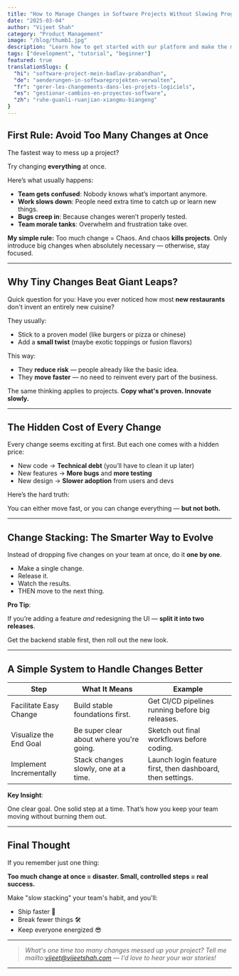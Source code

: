 ```yaml
---
title: "How to Manage Changes in Software Projects Without Slowing Progress"
date: "2025-03-04"
author: "Vijeet Shah"
category: "Product Management"
image: "/blog/thumb1.jpg"
description: "Learn how to get started with our platform and make the most of its features."
tags: ["development", "tutorial", "beginner"]
featured: true
translationSlugs: {
  "hi": "software-project-mein-badlav-prabandhan",
  "de": "aenderungen-in-softwareprojekten-verwalten",
  "fr": "gerer-les-changements-dans-les-projets-logiciels",
  "es": "gestionar-cambios-en-proyectos-software",
  "zh": "ruhe-guanli-ruanjian-xiangmu-biangeng"
}
---
```


## First Rule: Avoid Too Many Changes at Once

The fastest way to mess up a project?

Try changing **everything** at once.

Here’s what usually happens:

- **Team gets confused**: Nobody knows what’s important anymore.
- **Work slows down**: People need extra time to catch up or learn new things.
- **Bugs creep in**: Because changes weren’t properly tested.
- **Team morale tanks**: Overwhelm and frustration take over.

**My simple rule:** Too much change = Chaos. And chaos **kills projects**. Only introduce big changes when absolutely necessary — otherwise, stay focused.

---

## Why Tiny Changes Beat Giant Leaps?

Quick question for you: Have you ever noticed how most **new restaurants** don't invent an entirely new cuisine?

They usually:

- Stick to a proven model (like burgers or pizza or chinese)
- Add a **small twist** (maybe exotic toppings or fusion flavors)

This way:

- They **reduce risk** — people already like the basic idea.
- They **move faster** — no need to reinvent every part of the business.

The same thinking applies to projects. **Copy what's proven. Innovate slowly.**

---

## The Hidden Cost of Every Change

Every change seems exciting at first. But each one comes with a hidden price:

- New code → **Technical debt** (you’ll have to clean it up later)
- New features → **More bugs** and **more testing**
- New design → **Slower adoption** from users and devs

Here’s the hard truth:

You can either move fast, or you can change everything — **but not both.**

---

## Change Stacking: The Smarter Way to Evolve

Instead of dropping five changes on your team at once, do it **one by one**.

- Make a single change.
- Release it.
- Watch the results.
- THEN move to the next thing.

**Pro Tip**:

If you’re adding a feature *and* redesigning the UI — **split it into two releases**.

Get the backend stable first, then roll out the new look.

---

## A Simple System to Handle Changes Better

| Step | What It Means | Example |
| --- | --- | --- |
| Facilitate Easy Change | Build stable foundations first. | Get CI/CD pipelines running before big releases. |
| Visualize the End Goal | Be super clear about where you're going. | Sketch out final workflows before coding. |
| Implement Incrementally | Stack changes slowly, one at a time. | Launch login feature first, then dashboard, then settings. |

**Key Insight**:

One clear goal. One solid step at a time. That’s how you keep your team moving without burning them out.

---

## Final Thought

If you remember just one thing:

**Too much change at once = disaster.
Small, controlled steps = real success.**

Make "slow stacking" your team's habit, and you'll:

- Ship faster 🚀
- Break fewer things 🛠️
- Keep everyone energized 😎

---

> *What's one time too many changes messed up your project? Tell me mailto:vijeet@vijeetshah.com — I'd love to hear your war stories!*

---